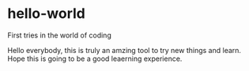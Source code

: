 # hello-world
First tries in the world of coding


Hello everybody, this is truly an amzing tool to try new things and learn.
Hope this is going to be a good leaerning experience.
